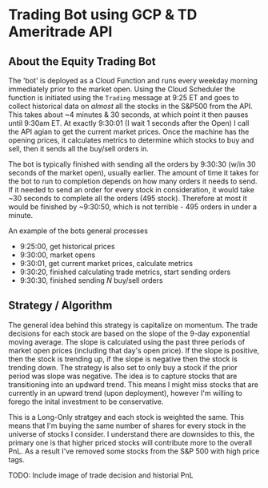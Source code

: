 # Trading Bot using GCP & TD Ameritrade API

## About the Equity Trading Bot

The 'bot' is deployed as a Cloud Function and runs every weekday morning immediately prior to the market open.  Using the Cloud Scheduler the function is initiated using the `Trading` message at 9:25 ET and goes to collect historical data on _almost_ all the stocks in the S&P500 from the API.  This takes about ~4 minutes & 30 seconds, at which point it then pauses until 9:30am ET.  At exactly 9:30:01 (I wait 1 seconds after the Open) I call the API agian to get the current market prices. Once the machine has the opening prices, it calculates metrics to determine which stocks to buy and sell, then it sends all the buy/sell orders in.  

The bot is typically finished with sending all the orders by 9:30:30 (w/in 30 seconds of the market open), usually earlier. The amount of time it takes for the bot to run to completion depends on how many orders it needs to send.  If it needed to send an order for every stock in consideration, it would take ~30 seconds to complete all the orders (495 stock).  Therefore at most it would be finished by ~9:30:50, which is not terrible - 495 orders in under a minute. 

An example of the bots general processes

- 9:25:00, get historical prices
- 9:30:00, market opens 
- 9:30:01, get current market prices, calculate metrics
- 9:30:20, finished calculating trade metrics, start sending orders
- 9:30:30, finished sending _N_ buy/sell orders


## Strategy / Algorithm

The general idea behind this strategy is capitalize on momentum.  The trade decisions for each stock are based on the slope of the 9-day exponential moving average. The slope is calculated using the past three periods of market open prices (including that day's open price).  If the slope is positive, then the stock is trending up, if the slope is negative then the stock is trending down.  The strategy is also set to only buy a stock if the prior period was slope was negative. The idea is to capture stocks that are transitioning into an updward trend.  This means I might miss stocks that are currently in an upward trend (upon deployment), however I'm willing to forego the inital investment to be conservative.  

This is a Long-Only stratgey and each stock is weighted the same.  This means that I'm buying the same number of shares for every stock in the universe of stocks I consider.  I understand there are downsides to this, the primary one is that higher priced stocks will contribute more to the overall PnL.  As a result I've removed some stocks from the S&P 500 with high price tags. 



TODO: Include image of trade decision and historial PnL

